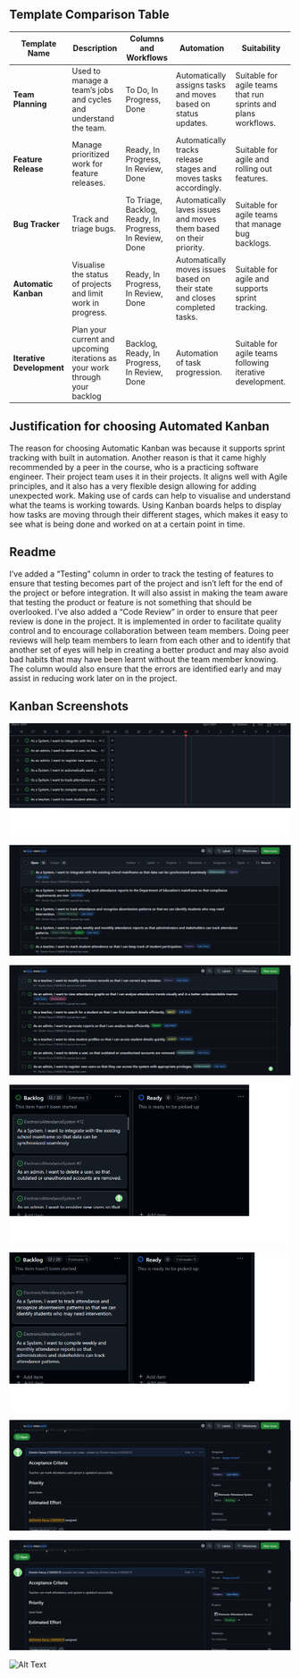 ## Template Comparison Table
| Template Name         | Description                                      | Columns and Workflows                            | Automation                                         | Suitability                                      |
|----------------------|--------------------------------------------------|-------------------------------------------------|--------------------------------------------------|------------------------------------------------|
| **Team Planning**   | Used to manage a team’s jobs and cycles and understand the team. | To Do, In Progress, Done                        | Automatically assigns tasks and moves based on status updates. | Suitable for agile teams that run sprints and plans workflows. |
| **Feature Release**  | Manage prioritized work for feature releases.    | Ready, In Progress, In Review, Done            | Automatically tracks release stages and moves tasks accordingly. | Suitable for agile and rolling out features. |
| **Bug Tracker**     | Track and triage bugs.                            | To Triage, Backlog, Ready, In Progress, In Review, Done | Automatically laves issues and moves them based on their priority. | Suitable for agile teams that manage bug backlogs. |
| **Automatic Kanban** | Visualise the status of projects and limit work in progress. | Ready, In Progress, In Review, Done            | Automatically moves issues based on their state and closes completed tasks. | Suitable for agile and supports sprint tracking. |
| **Iterative Development** | Plan your current and upcoming iterations as your work through your backlog | Backlog, Ready, In Progress, In Review, Done | Automation of task progression. | Suitable for agile teams following iterative development. |

## Justification for choosing Automated Kanban
The reason for choosing Automatic Kanban was because it supports sprint tracking with built in automation. Another reason is that it came highly recommended by a peer in the course, who is a practicing software engineer. Their project team uses it in their projects. It aligns well with Agile principles, and it also has a very flexible design allowing for adding unexpected work.  Making use of cards can help to visualise and understand what the teams is working towards. Using Kanban boards helps to display how tasks are moving through their different stages, which makes it easy to see what is being done and worked on at a certain point in time.

## Readme
I’ve added a “Testing” column in order to track the testing of features to ensure that testing becomes part of the project and isn’t left for the end of the project or before integration. It will also assist in making the team aware that testing the product or feature is not something that should be overlooked. I’ve also added a “Code Review” in order to ensure that peer review is done in the project. It is implemented in order to facilitate quality control and to encourage collaboration between team members. Doing peer reviews will help team members to learn from each other and to identify that another set of eyes will help in creating a better product and may also avoid bad habits that may have been learnt without the team member knowing. The column would also ensure that the errors are identified early and may assist in reducing work later on in the project.

## Kanban Screenshots
![Alt text](https://github.com/Dimitri-Ferus-216058570/ElectronicAttendanceSystem/blob/main/PROJECT_TEMPLATES_AND_KANBAN_BOARD/Roadmap.png)

![Alt Text](https://github.com/Dimitri-Ferus-216058570/ElectronicAttendanceSystem/blob/main/PROJECT_TEMPLATES_AND_KANBAN_BOARD/Issues%201.png)

![Alt Text](https://github.com/Dimitri-Ferus-216058570/ElectronicAttendanceSystem/blob/main/PROJECT_TEMPLATES_AND_KANBAN_BOARD/Issues%202.png)

![Alt Text](https://github.com/Dimitri-Ferus-216058570/ElectronicAttendanceSystem/blob/main/PROJECT_TEMPLATES_AND_KANBAN_BOARD/Linked%20Backlog1.png)

![Alt Text](https://github.com/Dimitri-Ferus-216058570/ElectronicAttendanceSystem/blob/main/PROJECT_TEMPLATES_AND_KANBAN_BOARD/Linked%20Backlog2.png)

![Alt Text](https://github.com/Dimitri-Ferus-216058570/ElectronicAttendanceSystem/blob/main/PROJECT_TEMPLATES_AND_KANBAN_BOARD/Assignees.png)

![Alt Text](https://github.com/Dimitri-Ferus-216058570/ElectronicAttendanceSystem/blob/main/PROJECT_TEMPLATES_AND_KANBAN_BOARD/Assignees.png)

![Alt Text]()










